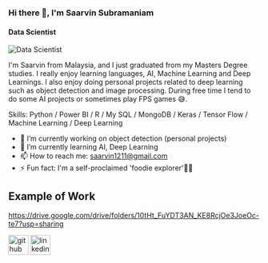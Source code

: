 ### Hi there 👋, I'm Saarvin Subramaniam
#### Data Scientist
![Data Scientist](https://static.vecteezy.com/system/resources/previews/008/903/061/non_2x/data-science-banner-concept-has-7-steps-to-analyze-such-as-big-data-classification-analyze-statistics-solving-decision-and-knowledge-to-to-extract-knowledge-from-structured-and-unstructured-data-vector.jpg)

I'm Saarvin from Malaysia, and I just graduated from my Masters Degree studies. I really enjoy learning languages, AI, Machine Learning and Deep Learnings. I also enjoy doing personal projects related to deep learning such as object detection and image processing. During free time I tend to do some AI projects or sometimes play FPS games  :sweat_smile:.

Skills: Python / Power BI / R / My SQL / MongoDB /  Keras / Tensor Flow / Machine Learning / Deep Learning

- 🔭 I’m currently working on object detection (personal projects) 
- 🌱 I’m currently learning AI, Deep Learning 
- 📫 How to reach me: saarvin1211@gmail.com  
- ⚡ Fun fact: I'm a self-proclaimed 'foodie explorer':pizza::pizza:

## Example of Work
https://drive.google.com/drive/folders/10tHt_FuYDT3AN_KE8RcjOe3JoeOc-te7?usp=sharing


[<img src='https://cdn.jsdelivr.net/npm/simple-icons@3.0.1/icons/github.svg' alt='github' height='40'>](https://github.com/Saarvin97)  [<img src='https://cdn.jsdelivr.net/npm/simple-icons@3.0.1/icons/linkedin.svg' alt='linkedin' height='40'>](https://www.linkedin.com/in/saarvin-subramaniam-506601109/)  




